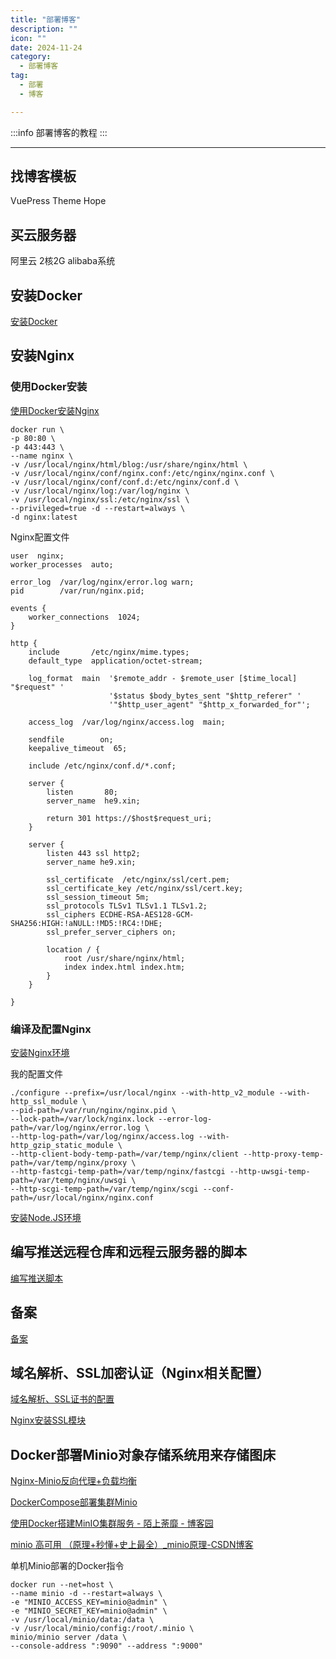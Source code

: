 ```yaml
---
title: "部署博客"
description: ""
icon: ""
date: 2024-11-24
category:
  - 部署博客
tag:
  - 部署
  - 博客

---
```


:::info
部署博客的教程
:::

---
## 找博客模板

VuePress Theme Hope

## 买云服务器

阿里云 2核2G alibaba系统

## 安装Docker

[安装Docker](https://developer.aliyun.com/mirror/docker-ce?spm=a2c6h.13651102.0.0.57e31b11Pt8clX)

## 安装Nginx
### 使用Docker安装

[使用Docker安装Nginx](https://blog.csdn.net/BThinker/article/details/123507820)

```shell
docker run \
-p 80:80 \
-p 443:443 \
--name nginx \
-v /usr/local/nginx/html/blog:/usr/share/nginx/html \
-v /usr/local/nginx/conf/nginx.conf:/etc/nginx/nginx.conf \
-v /usr/local/nginx/conf/conf.d:/etc/nginx/conf.d \
-v /usr/local/nginx/log:/var/log/nginx \
-v /usr/local/nginx/ssl:/etc/nginx/ssl \
--privileged=true -d --restart=always \
-d nginx:latest
```

Nginx配置文件

```shell
user  nginx;
worker_processes  auto;

error_log  /var/log/nginx/error.log warn;
pid        /var/run/nginx.pid;

events {
    worker_connections  1024;
}

http {
    include       /etc/nginx/mime.types;
    default_type  application/octet-stream;

    log_format  main  '$remote_addr - $remote_user [$time_local] "$request" '
                      '$status $body_bytes_sent "$http_referer" '
                      '"$http_user_agent" "$http_x_forwarded_for"';

    access_log  /var/log/nginx/access.log  main;

    sendfile        on;
    keepalive_timeout  65;

    include /etc/nginx/conf.d/*.conf;

    server {
        listen       80;
        server_name  he9.xin;

        return 301 https://$host$request_uri;
    }

    server {
        listen 443 ssl http2;
        server_name he9.xin;

        ssl_certificate  /etc/nginx/ssl/cert.pem;
        ssl_certificate_key /etc/nginx/ssl/cert.key;
        ssl_session_timeout 5m;
        ssl_protocols TLSv1 TLSv1.1 TLSv1.2;
        ssl_ciphers ECDHE-RSA-AES128-GCM-SHA256:HIGH:!aNULL:!MD5:!RC4:!DHE;
        ssl_prefer_server_ciphers on;

        location / {
            root /usr/share/nginx/html;
            index index.html index.htm;
        }
    }

}
```

### 编译及配置Nginx

[安装Nginx环境](https://blog.csdn.net/weixin_65644655/article/details/142861486)

我的配置文件

```shell 
./configure --prefix=/usr/local/nginx --with-http_v2_module --with-http_ssl_module \
--pid-path=/var/run/nginx/nginx.pid \
--lock-path=/var/lock/nginx.lock --error-log-path=/var/log/nginx/error.log \
--http-log-path=/var/log/nginx/access.log --with-http_gzip_static_module \
--http-client-body-temp-path=/var/temp/nginx/client --http-proxy-temp-path=/var/temp/nginx/proxy \
--http-fastcgi-temp-path=/var/temp/nginx/fastcgi --http-uwsgi-temp-path=/var/temp/nginx/uwsgi \
--http-scgi-temp-path=/var/temp/nginx/scgi --conf-path=/usr/local/nginx/nginx.conf
```

[安装Node.JS环境](https://help.aliyun.com/zh/ecs/use-cases/deploy-a-node-js-environment-on-a-centos-7-instance?spm=a2c4g.11186623.help-menu-)

## 编写推送远程仓库和远程云服务器的脚本

[编写推送脚本](https://blog.mo7.cc/)

## 备案

[备案](https://zhuanlan.zhihu.com/p/371579941)

## 域名解析、SSL加密认证（Nginx相关配置）

[域名解析、SSL证书的配置](https://www.bilibili.com/video/BV1E7411S75M/?spm_id_from=333.337.search-card.all.click&vd_source=834d9d69a86c55d6acbaf9e5dbe37bb2)

[Nginx安装SSL模块](https://www.cnblogs.com/ambition26/p/14077773.html)

## Docker部署Minio对象存储系统用来存储图床

[Nginx-Minio反向代理+负载均衡](https://github.com/minio/minio/blob/master/docs/orchestration/docker-compose/nginx.conf)

[DockerCompose部署集群Minio](https://github.com/minio/minio/blob/master/docs/orchestration/docker-compose/docker-compose.yaml)

[使用Docker搭建MinIO集群服务 - 陌上荼靡 - 博客园](https://www.cnblogs.com/mstmdev/p/17212289.html)

[minio 高可用 （原理+秒懂+史上最全）_minio原理-CSDN博客](https://blog.csdn.net/crazymakercircle/article/details/120855464)

单机Minio部署的Docker指令
``` SHELL
docker run --net=host \
--name minio -d --restart=always \
-e "MINIO_ACCESS_KEY=minio@admin" \
-e "MINIO_SECRET_KEY=minio@admin" \
-v /usr/local/minio/data:/data \
-v /usr/local/minio/config:/root/.minio \
minio/minio server /data \
--console-address ":9090" --address ":9000"
```
